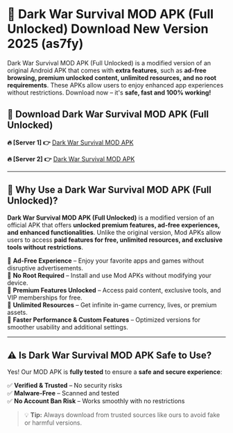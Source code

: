 # 📲 Dark War Survival MOD APK (Full Unlocked) Download New Version 2025 (as7fy)

Dark War Survival MOD APK (Full Unlocked) is a modified version of an original Android APK that comes with **extra features**, such as **ad-free browsing, premium unlocked content, unlimited resources, and no root requirements**. These APKs allow users to enjoy enhanced app experiences without restrictions. Download now – it's **safe, fast and 100% working!**

## **📲 Download Dark War Survival MOD APK (Full Unlocked)**

 **🔥 [Server 1] 👉** [Dark War Survival MOD APK](https://hapymods.com?title=Dark+War+Survival+MOD+APK&ref=Ax1)

 **🔥 [Server 2] 👉** [Dark War Survival MOD APK](https://hapymods.com?title=Dark+War+Survival+MOD+APK&ref=Ax1)

---

## **📌 Why Use a Dark War Survival MOD APK (Full Unlocked)?**

**Dark War Survival MOD APK (Full Unlocked)** is a modified version of an official APK that offers **unlocked premium features, ad-free experiences, and enhanced functionalities**. Unlike the original version, Mod APKs allow users to access **paid features for free, unlimited resources, and exclusive tools without restrictions**.

🔹 **Ad-Free Experience** – Enjoy your favorite apps and games without disruptive advertisements.  
🔹 **No Root Required** – Install and use Mod APKs without modifying your device.  
🔹 **Premium Features Unlocked** – Access paid content, exclusive tools, and VIP memberships for free.  
🔹 **Unlimited Resources** – Get infinite in-game currency, lives, or premium assets.  
🔹 **Faster Performance & Custom Features** – Optimized versions for smoother usability and additional settings.  

---

## **⚠️ Is Dark War Survival MOD APK Safe to Use?**

Yes! Our MOD APK is **fully tested** to ensure a **safe and secure experience**:

✅ **Verified & Trusted** – No security risks  
✅ **Malware-Free** – Scanned and tested  
✅ **No Account Ban Risk** – Works smoothly with no restrictions  

> 💡 **Tip:** Always download from trusted sources like ours to avoid fake or harmful versions.